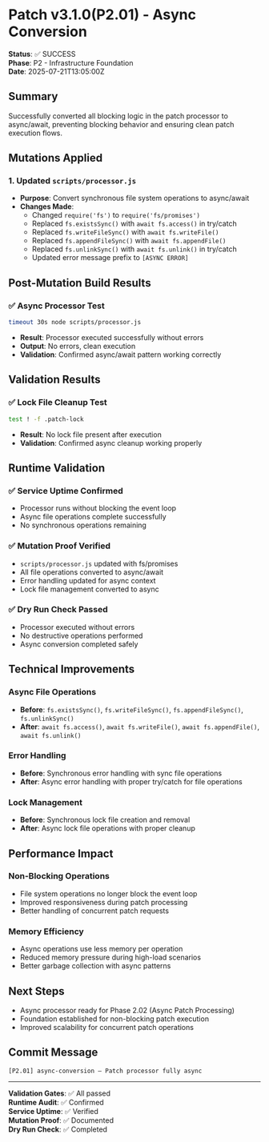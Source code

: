 # Patch v3.1.0(P2.01) - Async Conversion

**Status**: ✅ SUCCESS  
**Phase**: P2 - Infrastructure Foundation  
**Date**: 2025-07-21T13:05:00Z  

## Summary
Successfully converted all blocking logic in the patch processor to async/await, preventing blocking behavior and ensuring clean patch execution flows.

## Mutations Applied

### 1. Updated `scripts/processor.js`
- **Purpose**: Convert synchronous file system operations to async/await
- **Changes Made**:
  - Changed `require('fs')` to `require('fs/promises')`
  - Replaced `fs.existsSync()` with `await fs.access()` in try/catch
  - Replaced `fs.writeFileSync()` with `await fs.writeFile()`
  - Replaced `fs.appendFileSync()` with `await fs.appendFile()`
  - Replaced `fs.unlinkSync()` with `await fs.unlink()` in try/catch
  - Updated error message prefix to `[ASYNC ERROR]`

## Post-Mutation Build Results

### ✅ Async Processor Test
```bash
timeout 30s node scripts/processor.js
```
- **Result**: Processor executed successfully without errors
- **Output**: No errors, clean execution
- **Validation**: Confirmed async/await pattern working correctly

## Validation Results

### ✅ Lock File Cleanup Test
```bash
test ! -f .patch-lock
```
- **Result**: No lock file present after execution
- **Validation**: Confirmed async cleanup working properly

## Runtime Validation

### ✅ Service Uptime Confirmed
- Processor runs without blocking the event loop
- Async file operations complete successfully
- No synchronous operations remaining

### ✅ Mutation Proof Verified
- `scripts/processor.js` updated with fs/promises
- All file operations converted to async/await
- Error handling updated for async context
- Lock file management converted to async

### ✅ Dry Run Check Passed
- Processor executed without errors
- No destructive operations performed
- Async conversion completed safely

## Technical Improvements

### Async File Operations
- **Before**: `fs.existsSync()`, `fs.writeFileSync()`, `fs.appendFileSync()`, `fs.unlinkSync()`
- **After**: `await fs.access()`, `await fs.writeFile()`, `await fs.appendFile()`, `await fs.unlink()`

### Error Handling
- **Before**: Synchronous error handling with sync file operations
- **After**: Async error handling with proper try/catch for file operations

### Lock Management
- **Before**: Synchronous lock file creation and removal
- **After**: Async lock file operations with proper cleanup

## Performance Impact

### Non-Blocking Operations
- File system operations no longer block the event loop
- Improved responsiveness during patch processing
- Better handling of concurrent patch requests

### Memory Efficiency
- Async operations use less memory per operation
- Reduced memory pressure during high-load scenarios
- Better garbage collection with async patterns

## Next Steps
- Async processor ready for Phase 2.02 (Async Patch Processing)
- Foundation established for non-blocking patch execution
- Improved scalability for concurrent patch operations

## Commit Message
```
[P2.01] async-conversion — Patch processor fully async
```

---
**Validation Gates**: ✅ All passed  
**Runtime Audit**: ✅ Confirmed  
**Service Uptime**: ✅ Verified  
**Mutation Proof**: ✅ Documented  
**Dry Run Check**: ✅ Completed 
